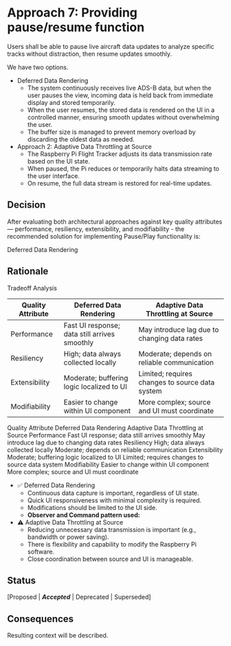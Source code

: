 # Approach 7: Providing pause/resume function 
Users shall be able to pause live aircraft data updates to analyze specific tracks without distraction, then resume updates smoothly.

We have two options.

- Deferred Data Rendering
  - The system continuously receives live ADS-B data, but when the user pauses the view, incoming data is held back from immediate display and stored temporarily.
  - When the user resumes, the stored data is rendered on the UI in a controlled manner, ensuring smooth updates without overwhelming the user.
  - The buffer size is managed to prevent memory overload by discarding the oldest data as needed.
- Approach 2: Adaptive Data Throttling at Source
  - The Raspberry Pi Flight Tracker adjusts its data transmission rate based on the UI state.
  - When paused, the Pi reduces or temporarily halts data streaming to the user interface.
  - On resume, the full data stream is restored for real-time updates.

## Decision 
After evaluating both architectural approaches against key quality attributes — performance, resiliency, extensibility, and modifiability - the recommended solution for implementing Pause/Play functionality is:

Deferred Data Rendering

## Rationale 
Tradeoff Analysis

| Quality Attribute | Deferred Data Rendering                       | Adaptive Data Throttling at Source              |
| ----------------- | --------------------------------------------- | ----------------------------------------------- |
| Performance       | Fast UI response; data still arrives smoothly | May introduce lag due to changing data rates    |
| Resiliency        | High; data always collected locally           | Moderate; depends on reliable communication     |
| Extensibility     | Moderate; buffering logic localized to UI     | Limited; requires changes to source data system |
| Modifiability     | Easier to change within UI component          | More complex; source and UI must coordinate     |

Quality Attribute Deferred Data Rendering Adaptive Data Throttling at Source Performance Fast UI response; data still arrives smoothly May introduce lag due to changing data rates Resiliency High; data always collected locally Moderate; depends on reliable communication Extensibility Moderate; buffering logic localized to UI Limited; requires changes to source data system Modifiability Easier to change within UI component More complex; source and UI must coordinate



- ✅ Deferred Data Rendering
  - Continuous data capture is important, regardless of UI state.
  - Quick UI responsiveness with minimal complexity is required.
  - Modifications should be limited to the UI side.
  - **Observer and Command pattern used:**
- ⚠️ Adaptive Data Throttling at Source
  - Reducing unnecessary data transmission is important (e.g., bandwidth or power saving).
  - There is flexibility and capability to modify the Raspberry Pi software.
  - Close coordination between source and UI is manageable.

## Status
[Proposed | ***Accepted*** | Deprecated | Superseded]

## Consequences
Resulting context will be described.